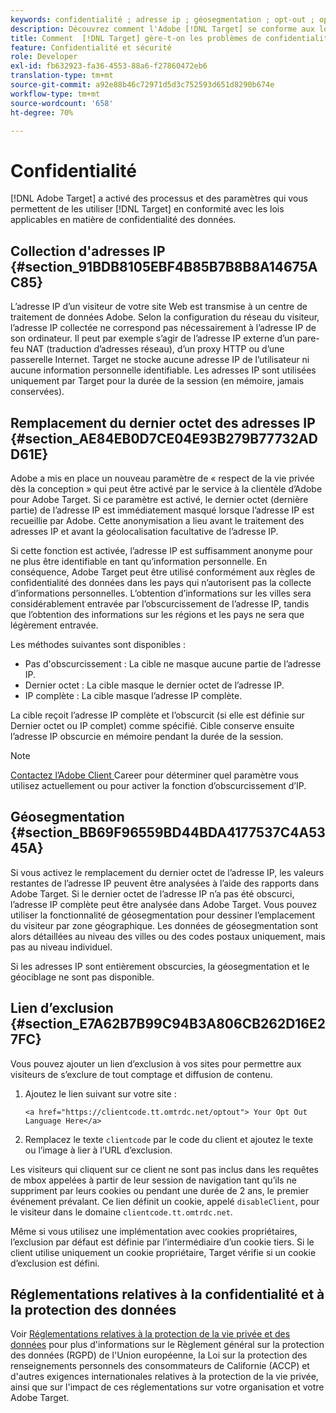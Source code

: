 ```yaml
---
keywords: confidentialité ; adresse ip ; géosegmentation ; opt-out ; optout ; exclusion ; confidentialité des données ; réglementation gouvernementale ; régulations ; gdpr ; ccpa
description: Découvrez comment l'Adobe [!DNL Target] se conforme aux lois applicables en matière de confidentialité des données, notamment la collecte et le traitement des adresses IP et les instructions d'exclusion.
title: Comment  [!DNL Target] gère-t-on les problèmes de confidentialité ?
feature: Confidentialité et sécurité
role: Developer
exl-id: fb632923-fa36-4553-88a6-f27860472eb6
translation-type: tm+mt
source-git-commit: a92e88b46c72971d5d3c752593d651d8290b674e
workflow-type: tm+mt
source-wordcount: '658'
ht-degree: 70%

---
```


# Confidentialité

[!DNL Adobe Target] a activé des processus et des paramètres qui vous permettent de les utiliser  [!DNL Target] en conformité avec les lois applicables en matière de confidentialité des données.

## Collection d&#39;adresses IP {#section_91BDB8105EBF4B85B7B8B8A14675AC85}

L’adresse IP d’un visiteur de votre site Web est transmise à un centre de traitement de données Adobe. Selon la configuration du réseau du visiteur, l’adresse IP collectée ne correspond pas nécessairement à l’adresse IP de son ordinateur. Il peut par exemple s’agir de l’adresse IP externe d’un pare-feu NAT (traduction d’adresses réseau), d’un proxy HTTP ou d’une passerelle Internet. Target ne stocke aucune adresse IP de l’utilisateur ni aucune information personnelle identifiable. Les adresses IP sont utilisées uniquement par Target pour la durée de la session (en mémoire, jamais conservées).

## Remplacement du dernier octet des adresses IP {#section_AE84EB0D7CE04E93B279B77732ADD61E}

Adobe a mis en place un nouveau paramètre de « respect de la vie privée dès la conception » qui peut être activé par le service à la clientèle d’Adobe pour Adobe Target. Si ce paramètre est activé, le dernier octet (dernière partie) de l’adresse IP est immédiatement masqué lorsque l’adresse IP est recueillie par Adobe. Cette anonymisation a lieu avant le traitement des adresses IP et avant la géolocalisation facultative de l’adresse IP.

Si cette fonction est activée, l’adresse IP est suffisamment anonyme pour ne plus être identifiable en tant qu’information personnelle. En conséquence, Adobe Target peut être utilisé conformément aux règles de confidentialité des données dans les pays qui n’autorisent pas la collecte d’informations personnelles. L’obtention d’informations sur les villes sera considérablement entravée par l’obscurcissement de l’adresse IP, tandis que l’obtention des informations sur les régions et les pays ne sera que légèrement entravée.

Les méthodes suivantes sont disponibles :

* Pas d&#39;obscurcissement : La cible ne masque aucune partie de l’adresse IP.
* Dernier octet : La cible masque le dernier octet de l’adresse IP.
* IP complète : La cible masque l’adresse IP complète.

La cible reçoit l’adresse IP complète et l’obscurcit (si elle est définie sur Dernier octet ou IP complet) comme spécifié. Cible conserve ensuite l’adresse IP obscurcie en mémoire pendant la durée de la session.

>[!NOTE]
>
>[Contactez l’Adobe Client ](/help/cmp-resources-and-contact-information.md#reference_ACA3391A00EF467B87930A450050077C) Career pour déterminer quel paramètre vous utilisez actuellement ou pour activer la fonction d’obscurcissement d’IP.

## Géosegmentation {#section_BB69F96559BD44BDA4177537C4A5345A}

Si vous activez le remplacement du dernier octet de l’adresse IP, les valeurs restantes de l’adresse IP peuvent être analysées à l’aide des rapports dans Adobe Target. Si le dernier octet de l’adresse IP n’a pas été obscurci, l’adresse IP complète peut être analysée dans Adobe Target. Vous pouvez utiliser la fonctionnalité de géosegmentation pour dessiner l’emplacement du visiteur par zone géographique. Les données de géosegmentation sont alors détaillées au niveau des villes ou des codes postaux uniquement, mais pas au niveau individuel.

Si les adresses IP sont entièrement obscurcies, la géosegmentation et le géociblage ne sont pas disponible.

## Lien d’exclusion {#section_E7A62B7B99C94B3A806CB262D16E27FC}

Vous pouvez ajouter un lien d’exclusion à vos sites pour permettre aux visiteurs de s’exclure de tout comptage et diffusion de contenu.

1. Ajoutez le lien suivant sur votre site :

   `<a href="https://clientcode.tt.omtrdc.net/optout"> Your Opt Out Language Here</a>`
1. Remplacez le texte `clientcode` par le code du client et ajoutez le texte ou l’image à lier à l’URL d’exclusion.

Les visiteurs qui cliquent sur ce client ne sont pas inclus dans les requêtes de mbox appelées à partir de leur session de navigation tant qu’ils ne suppriment par leurs cookies ou pendant une durée de 2 ans, le premier événement prévalant. Ce lien définit un cookie, appelé `disableClient`, pour le visiteur dans le domaine `clientcode.tt.omtrdc.net`.

Même si vous utilisez une implémentation avec cookies propriétaires, l’exclusion par défaut est définie par l’intermédiaire d’un cookie tiers. Si le client utilise uniquement un cookie propriétaire, Target vérifie si un cookie d’exclusion est défini.

## Réglementations relatives à la confidentialité et à la protection des données

Voir [Réglementations relatives à la protection de la vie privée et des données](/help/c-implementing-target/c-considerations-before-you-implement-target/c-privacy/cmp-privacy-and-general-data-protection-regulation.md) pour plus d&#39;informations sur le Règlement général sur la protection des données (RGPD) de l&#39;Union européenne, la Loi sur la protection des renseignements personnels des consommateurs de Californie (ACCP) et d&#39;autres exigences internationales relatives à la protection de la vie privée, ainsi que sur l&#39;impact de ces réglementations sur votre organisation et votre Adobe Target.
